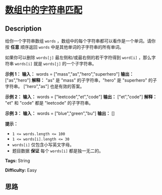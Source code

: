 # [数组中的字符串匹配][title]

## Description

给你一个字符串数组 `words` ，数组中的每个字符串都可以看作是一个单词。请你按 **任意** 顺序返回 `words`
中是其他单词的子字符串的所有单词。

如果你可以删除 `words[j]` 最左侧和/或最右侧的若干字符得到 `word[i]` ，那么字符串 `words[i]` 就是 `words[j]`
的一个子字符串。



**示例 1：**
            **输入：** words = ["mass","as","hero","superhero"]    **输出：** ["as","hero"]    **解释：** "as" 是 "mass" 的子字符串，"hero" 是 "superhero" 的子字符串。    ["hero","as"] 也是有效的答案。    

**示例 2：**
            **输入：** words = ["leetcode","et","code"]    **输出：** ["et","code"]    **解释：** "et" 和 "code" 都是 "leetcode" 的子字符串。    

**示例 3：**
            **输入：** words = ["blue","green","bu"]    **输出：** []    



**提示：**

  * `1 <= words.length <= 100`
  * `1 <= words[i].length <= 30`
  * `words[i]` 仅包含小写英文字母。
  * 题目数据 **保证** 每个 `words[i]` 都是独一无二的。


**Tags:** String

**Difficulty:** Easy

## 思路

[title]: https://leetcode-cn.com/problems/string-matching-in-an-array

